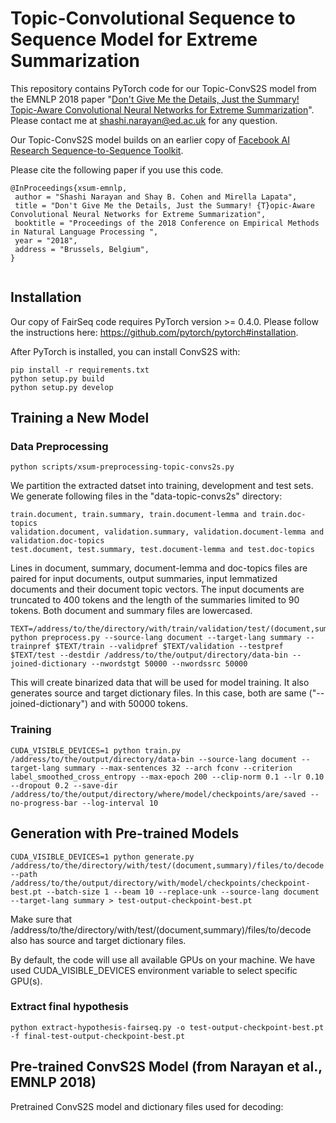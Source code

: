 # Topic-Convolutional Sequence to Sequence Model for Extreme Summarization

This repository contains PyTorch code for our Topic-ConvS2S model from the EMNLP 2018 paper "[Don't Give Me the Details, Just the Summary! Topic-Aware Convolutional Neural Networks for Extreme Summarization](https://arxiv.org/abs/1808.08745)". Please contact me at shashi.narayan@ed.ac.uk for any question.

Our Topic-ConvS2S model builds on an earlier copy of [Facebook AI Research Sequence-to-Sequence Toolkit](https://github.com/pytorch/fairseq). 

Please cite the following paper if you use this code.

```
@InProceedings{xsum-emnlp,
 author = "Shashi Narayan and Shay B. Cohen and Mirella Lapata",
 title = "Don't Give Me the Details, Just the Summary! {T}opic-Aware Convolutional Neural Networks for Extreme Summarization",
 booktitle = "Proceedings of the 2018 Conference on Empirical Methods in Natural Language Processing ",
 year = "2018",
 address = "Brussels, Belgium",
}
	
```

## Installation

Our copy of FairSeq code requires PyTorch version >= 0.4.0. Please follow the instructions here: https://github.com/pytorch/pytorch#installation.

After PyTorch is installed, you can install ConvS2S with:
```
pip install -r requirements.txt
python setup.py build
python setup.py develop
```

## Training a New Model

### Data Preprocessing

```
python scripts/xsum-preprocessing-topic-convs2s.py
````
We partition the extracted datset into training, development and test sets. We generate following files in the "data-topic-convs2s" directory:

```
train.document, train.summary, train.document-lemma and train.doc-topics
validation.document, validation.summary, validation.document-lemma and validation.doc-topics
test.document, test.summary, test.document-lemma and test.doc-topics
```

Lines in document, summary, document-lemma and doc-topics files are paired for input documents, output summaries, input lemmatized documents and their document topic vectors. The input documents are truncated to 400 tokens and the length of the summaries limited to 90 tokens. Both document and summary files are lowercased.

```
TEXT=/address/to/the/directory/with/train/validation/test/(document,summary)/files
python preprocess.py --source-lang document --target-lang summary --trainpref $TEXT/train --validpref $TEXT/validation --testpref $TEXT/test --destdir /address/to/the/output/directory/data-bin --joined-dictionary --nwordstgt 50000 --nwordssrc 50000
```

This will create binarized data that will be used for model training. It also generates source and target dictionary files. In this case, both are same ("--joined-dictionary") and with 50000 tokens. 

### Training

```
CUDA_VISIBLE_DEVICES=1 python train.py /address/to/the/output/directory/data-bin --source-lang document --target-lang summary --max-sentences 32 --arch fconv --criterion label_smoothed_cross_entropy --max-epoch 200 --clip-norm 0.1 --lr 0.10 --dropout 0.2 --save-dir /address/to/the/output/directory/where/model/checkpoints/are/saved --no-progress-bar --log-interval 10
```

## Generation with Pre-trained Models

```
CUDA_VISIBLE_DEVICES=1 python generate.py /address/to/the/directory/with/test/(document,summary)/files/to/decode --path /address/to/the/output/directory/with/model/checkpoints/checkpoint-best.pt --batch-size 1 --beam 10 --replace-unk --source-lang document --target-lang summary > test-output-checkpoint-best.pt
```

Make sure that /address/to/the/directory/with/test/(document,summary)/files/to/decode also has source and target dictionary files.

By default, the code will use all available GPUs on your machine. We have used CUDA_VISIBLE_DEVICES environment variable to select specific GPU(s).

### Extract final hypothesis

```
python extract-hypothesis-fairseq.py -o test-output-checkpoint-best.pt -f final-test-output-checkpoint-best.pt
```

## Pre-trained ConvS2S Model (from Narayan et al., EMNLP 2018)

Pretrained ConvS2S model and dictionary files used for decoding:  
